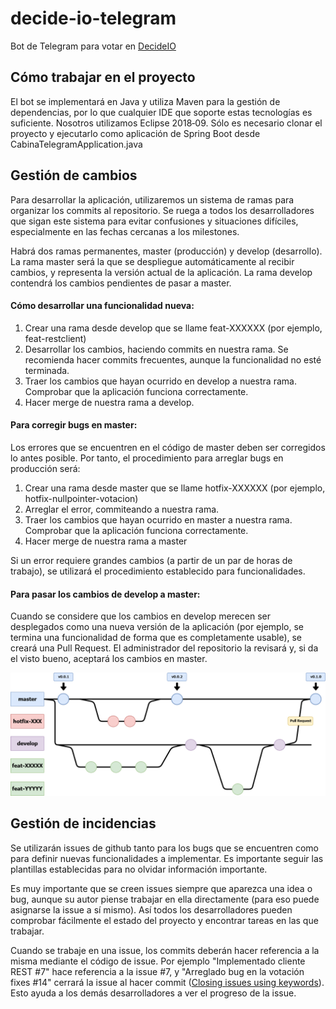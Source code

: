 # decide-io-telegram
Bot de Telegram para votar en [DecideIO](https://github.com/EGCETSII/decide)

## Cómo trabajar en el proyecto
El bot se implementará en Java y utiliza Maven para la gestión de dependencias, por lo que cualquier IDE que soporte estas tecnologías es suficiente. Nosotros utilizamos Eclipse 2018‑09. Sólo es necesario clonar el proyecto y ejecutarlo como aplicación de Spring Boot desde CabinaTelegramApplication.java

## Gestión de cambios
Para desarrollar la aplicación, utilizaremos un sistema de ramas para organizar los commits al repositorio. Se ruega a todos los desarrolladores que sigan este sistema para evitar confusiones y situaciones difíciles, especialmente en las fechas cercanas a los milestones.

Habrá dos ramas permanentes, master (producción) y develop (desarrollo). La rama master será la que se despliegue automáticamente al recibir cambios, y representa la versión actual de la aplicación. La rama develop contendrá los cambios pendientes de pasar a master.

#### Cómo desarrollar una funcionalidad nueva:
1. Crear una rama desde develop que se llame feat-XXXXXX (por ejemplo, feat-restclient)
2. Desarrollar los cambios, haciendo commits en nuestra rama. Se recomienda hacer commits frecuentes, aunque la funcionalidad no esté terminada.
3. Traer los cambios que hayan ocurrido en develop a nuestra rama. Comprobar que la aplicación funciona correctamente.
4. Hacer merge de nuestra rama a develop.

#### Para corregir bugs en master:
Los errores que se encuentren en el código de master deben ser corregidos lo antes posible. Por tanto, el procedimiento para arreglar bugs en producción será:
1. Crear una rama desde master que se llame hotfix-XXXXXX (por ejemplo, hotfix-nullpointer-votacion)
2. Arreglar el error, commiteando a nuestra rama.
3. Traer los cambios que hayan ocurrido en master a nuestra rama. Comprobar que la aplicación funciona correctamente.
4. Hacer merge de nuestra rama a master

Si un error requiere grandes cambios (a partir de un par de horas de trabajo), se utilizará el procedimiento establecido para funcionalidades.

#### Para pasar los cambios de develop a master:
Cuando se considere que los cambios en develop merecen ser desplegados como una nueva versión de la aplicación (por ejemplo, se termina una funcionalidad de forma que es completamente usable), se creará una Pull Request. El administrador del repositorio la revisará y, si da el visto bueno, aceptará los cambios en master.

![gráfico gitflow.png](https://raw.githubusercontent.com/DecideIO-Cabina/decide-io-telegram/master/doc/img/gitflow.png)

## Gestión de incidencias
Se utilizarán issues de github tanto para los bugs que se encuentren como para definir nuevas funcionalidades a implementar. Es importante seguir las plantillas establecidas para no olvidar información importante.

Es muy importante que se creen issues siempre que aparezca una idea o bug, aunque su autor piense trabajar en ella directamente (para eso puede asignarse la issue a sí mismo). Así todos los desarrolladores pueden comprobar fácilmente el estado del proyecto y encontrar tareas en las que trabajar.

Cuando se trabaje en una issue, los commits deberán hacer referencia a la misma mediante el código de issue. Por ejemplo "Implementado cliente REST #7" hace referencia a la issue #7, y "Arreglado bug en la votación fixes #14" cerrará la issue al hacer commit ([Closing issues using keywords](https://help.github.com/articles/closing-issues-using-keywords/)). Esto ayuda a los demás desarrolladores a ver el progreso de la issue.

